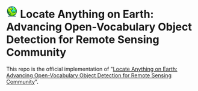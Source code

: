 # <img width="30" alt="image" src="./assets/lae-dino.png">  Locate Anything on Earth: Advancing Open-Vocabulary Object Detection for Remote Sensing Community

This repo is the official implementation of "[Locate Anything on Earth: Advancing Open-Vocabulary Object Detection for Remote Sensing Community]()".
